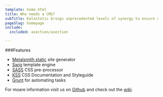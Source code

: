 ```yaml
---
template: home.html
title: Who needs a CMS?
subTitle: Kalastatic brings unprecedented levels of synergy to ensure dynamic convergence and top-line ROI for your static websites.
pageSlug: homepage
include:
  included: asection/asection

---
```

###Features
* [Metalsmith static](http://www.metalsmith.io/) site generator
* [Swig](https://paularmstrong.github.io/swig/) template engine
* [SASS](http://sass-lang.com/) CSS pre-processor
* [KSS](http://warpspire.com/kss/) CSS Documentation and Styleguide
* [Grunt](http://http//gruntjs.com/) for automating tasks

For moare information visit us on [Github](https://github.com/kalamuna/kalastatic) and check out the [wiki](https://github.com/kalamuna/kalastatic/wiki).
